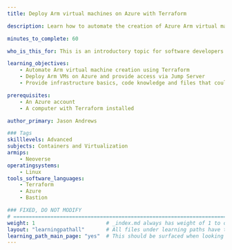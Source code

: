 ```yaml
---
title: Deploy Arm virtual machines on Azure with Terraform

description: Learn how to automate the creation of Azure Arm virtual machines using Terraform

minutes_to_complete: 60   

who_is_this_for: This is an introductory topic for software developers who are new to deploying Arm instances on Azure using Terraform.

learning_objectives: 
    - Automate Arm virtual machine creation using Terraform
    - Deploy Arm VMs on Azure and provide access via Jump Server
    - Provide infrastructure basics, code knowledge and files that could help with future learning paths

prerequisites:
    - An Azure account
    - A computer with Terraform installed

author_primary: Jason Andrews

### Tags
skilllevels: Advanced
subjects: Containers and Virtualization
armips:
    - Neoverse
operatingsystems:
    - Linux
tools_software_languages:
    - Terraform
    - Azure
    - Bastion

### FIXED, DO NOT MODIFY
# ================================================================================
weight: 1                       # _index.md always has weight of 1 to order correctly
layout: "learningpathall"       # All files under learning paths have this same wrapper
learning_path_main_page: "yes"  # This should be surfaced when looking for related content. Only set for _index.md of learning path content.
---
```

